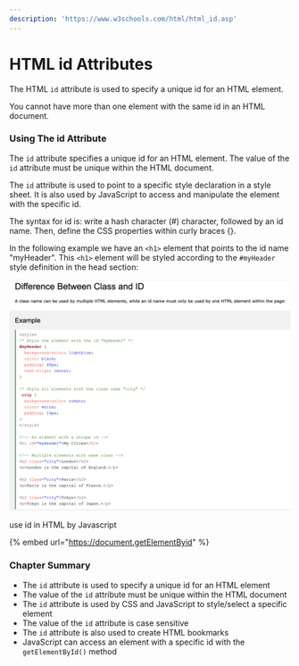 ```yaml
---
description: 'https://www.w3schools.com/html/html_id.asp'
---
```


# HTML id Attributes

The HTML `id` attribute is used to specify a unique id for an HTML element.

You cannot have more than one element with the same id in an HTML document.

### Using The id Attribute

The `id` attribute specifies a unique id for an HTML element. The value of the `id` attribute must be unique within the HTML document.

The `id` attribute is used to point to a specific style declaration in a style sheet. It is also used by JavaScript to access and manipulate the element with the specific id.

The syntax for id is: write a hash character \(\#\) character, followed by an id name. Then, define the CSS properties within curly braces {}.

In the following example we have an `<h1>` element that points to the id name "myHeader". This `<h1>` element will be styled according to the `#myHeader` style definition in the head section:

![](../../.gitbook/assets/image%20%28317%29.png)

use id in HTML by Javascript

{% embed url="https://document.getElementByid" %}



### Chapter Summary

* The `id` attribute is used to specify a unique id for an HTML element
* The value of the `id` attribute must be unique within the HTML document
* The `id` attribute is used by CSS and JavaScript to style/select a specific element
* The value of the `id` attribute is case sensitive
* The `id` attribute is also used to create HTML bookmarks
* JavaScript can access an element with a specific id with the `getElementById()` method



